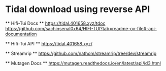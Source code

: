 # Tidal download using reverse API

** Hifi-Tui Docs **
https://tidal.401658.xyz/tdoc
https://github.com/sachinsenal0x64/HIFI-TUI?tab=readme-ov-file#-api-documentation

** Hifi-Tui API **
https://tidal.401658.xyz/

** Streamrip **
https://github.com/nathom/streamrip/tree/dev/streamrip

** Mutagen Docs **
https://mutagen.readthedocs.io/en/latest/api/id3.html